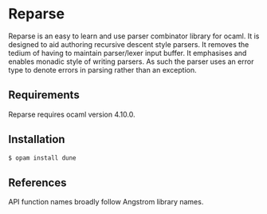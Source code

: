 Reparse
=======

Reparse is an easy to learn and use parser combinator library for ocaml. It is 
designed to aid authoring recursive descent style parsers. It removes the
tedium of having to maintain parser/lexer input buffer. It emphasises and
enables monadic style of writing parsers. As such the parser uses an error
type to denote errors in parsing rather than an exception. 

Requirements
------------
Reparse requires ocaml version 4.10.0.

Installation
-----------
```sh
$ opam install dune
```

References
----------
API function names broadly follow Angstrom library names.
